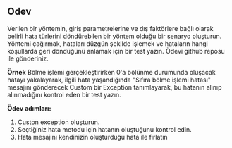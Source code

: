 ## Odev
Verilen bir yöntemin, giriş parametrelerine ve dış faktörlere bağlı olarak belirli hata türlerini döndürebilen bir yöntem olduğu bir senaryo oluşturun. Yöntemi çağırmak, hataları düzgün şekilde işlemek ve hataların hangi koşullarda geri döndüğünü anlamak için bir test yazın. Ödevi github reposu ile gönderiniz.

**Örnek**
Bölme işlemi gerçekleştirirken 0'a bölünme durumunda oluşacak hatayı yakalayarak, ilgili hata yaşandığında "Sıfıra bölme işlemi hatası" mesajını gönderecek Custom bir Exception tanımlayarak, bu hatanın alınıp alınmadığını kontrol eden bir test yazın.

**Ödev adımları:**
1. Custon exception oluşturun.
2. Seçtiğiniz hata metodu için hatanın oluştuğunu kontrol edin.
3. Hata mesajını kendinizin oluşturduğu hata ile fırlatın
